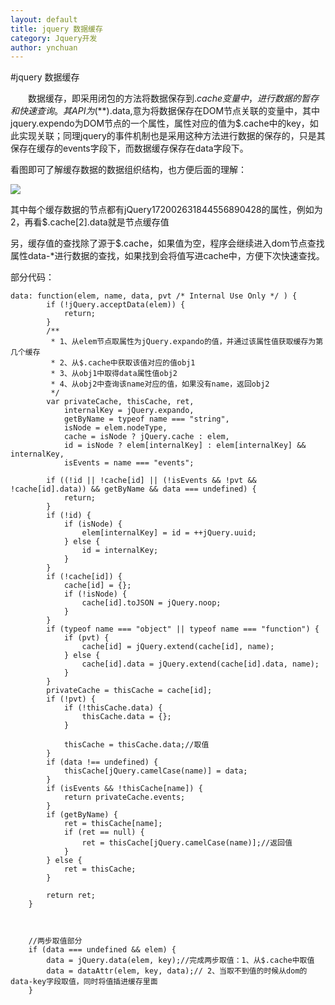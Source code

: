 ```yaml
---
layout: default
title: jquery 数据缓存
category: Jquery开发
author: ynchuan
---
```


#jquery 数据缓存

　　数据缓存，即采用闭包的方法将数据保存到$.cache变量中，进行数据的暂存和快速查询。其API为$(**).data,意为将数据保存在DOM节点关联的变量中，其中jquery.expendo为DOM节点的一个属性，属性对应的值为$.cache中的key，如此实现关联；同理jquery的事件机制也是采用这种方法进行数据的保存的，只是其保存在缓存的events字段下，而数据缓存保存在data字段下。

看图即可了解缓存数据的数据组织结构，也方便后面的理解：

![](../images/data.png)

其中每个缓存数据的节点都有jQuery172002631844556890428的属性，例如为2，再看$.cache[2].data就是节点缓存值

另，缓存值的查找除了源于$.cache，如果值为空，程序会继续进入dom节点查找属性data-*进行数据的查找，如果找到会将值写进cache中，方便下次快速查找。

部分代码：

    data: function(elem, name, data, pvt /* Internal Use Only */ ) {
			if (!jQuery.acceptData(elem)) {
				return;
			}
			/**
			 * 1、从elem节点取属性为jQuery.expando的值，并通过该属性值获取缓存为第几个缓存
			 * 2、从$.cache中获取该值对应的值obj1
			 * 3、从obj1中取得data属性值obj2
			 * 4、从obj2中查询该name对应的值，如果没有name，返回obj2
			 */
			var privateCache, thisCache, ret,
				internalKey = jQuery.expando,
				getByName = typeof name === "string",
				isNode = elem.nodeType,
				cache = isNode ? jQuery.cache : elem,
				id = isNode ? elem[internalKey] : elem[internalKey] && internalKey,
				isEvents = name === "events";
			
			if ((!id || !cache[id] || (!isEvents && !pvt && !cache[id].data)) && getByName && data === undefined) {
				return;
			}
			if (!id) {
				if (isNode) {
					elem[internalKey] = id = ++jQuery.uuid;
				} else {
					id = internalKey;
				}
			}
			if (!cache[id]) {
				cache[id] = {};
				if (!isNode) {
					cache[id].toJSON = jQuery.noop;
				}
			}
			if (typeof name === "object" || typeof name === "function") {
				if (pvt) {
					cache[id] = jQuery.extend(cache[id], name);
				} else {
					cache[id].data = jQuery.extend(cache[id].data, name);
				}
			}
			privateCache = thisCache = cache[id];
			if (!pvt) {
				if (!thisCache.data) {
					thisCache.data = {};
				}

				thisCache = thisCache.data;//取值
			}
			if (data !== undefined) {
				thisCache[jQuery.camelCase(name)] = data;
			}
			if (isEvents && !thisCache[name]) {
				return privateCache.events;
			}
			if (getByName) {
				ret = thisCache[name];
				if (ret == null) {
					ret = thisCache[jQuery.camelCase(name)];//返回值
				}
			} else {
				ret = thisCache;
			}

			return ret;
		}



        //两步取值部分
        if (data === undefined && elem) {
			data = jQuery.data(elem, key);//完成两步取值：1、从$.cache中取值
			data = dataAttr(elem, key, data);// 2、当取不到值的时候从dom的data-key字段取值，同时将值插进缓存里面
		}
